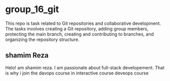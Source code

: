 # group_16_git
This repo is task related to Git repositories and collaborative development. The tasks involves creating a Git repository, adding group members, protecting the main branch, creating and contributing to branches, and organizing the repository structure.

## shamim Reza 
Helo! am shamim reza. I am passionate about full-stack developement. That is why i join the davops course in interactive course deveops course
